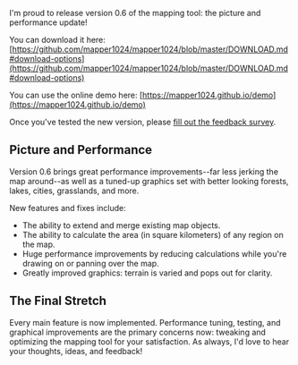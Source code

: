 I'm proud to release version 0.6 of the mapping tool: the picture and performance update!

You can download it here: [https://github.com/mapper1024/mapper1024/blob/master/DOWNLOAD.md#download-options](https://github.com/mapper1024/mapper1024/blob/master/DOWNLOAD.md#download-options)

You can use the online demo here: [https://mapper1024.github.io/demo](https://mapper1024.github.io/demo)

Once you've tested the new version, please [fill out the feedback survey](https://forms.gle/QsYyZ4sCpqzHtaX7A).

Picture and Performance
---------
Version 0.6 brings great performance improvements--far less jerking the map around--as well as a tuned-up graphics set with better looking forests, lakes, cities, grasslands, and more.

New features and fixes include:

- The ability to extend and merge existing map objects.
- The ability to calculate the area (in square kilometers) of any region on the map.
- Huge performance improvements by reducing calculations while you're drawing on or panning over the map.
- Greatly improved graphics: terrain is varied and pops out for clarity.

The Final Stretch
--------
Every main feature is now implemented. Performance tuning, testing, and graphical improvements are the primary concerns now: tweaking and optimizing the mapping tool for your satisfaction. As always, I'd love to hear your thoughts, ideas, and feedback!
